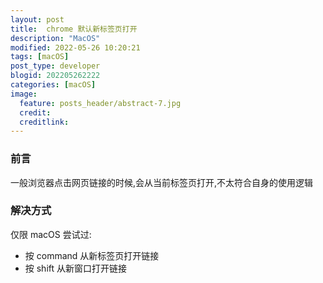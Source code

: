 ```yaml
---
layout: post
title:  chrome 默认新标签页打开
description: "MacOS"
modified: 2022-05-26 10:20:21
tags: [macOS]
post_type: developer
blogid: 202205262222
categories: [macOS]
image:
  feature: posts_header/abstract-7.jpg
  credit:
  creditlink:
---
```

### 前言
一般浏览器点击网页链接的时候,会从当前标签页打开,不太符合自身的使用逻辑
### 解决方式
仅限 macOS 尝试过:
- 按 command 从新标签页打开链接
- 按 shift 从新窗口打开链接
